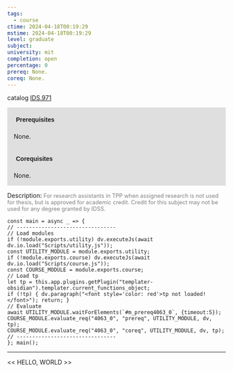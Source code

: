 ```yaml
---
tags:
  - course
ctime: 2024-04-18T00:19:29
mstime: 2024-04-18T00:19:29
level: graduate
subject: 
university: mit
completion: open
percentage: 0
prereq: None.
coreq: None.
---
```


catalog [IDS.971](http://student.mit.edu/catalog/mIDSa.html#IDS.971)

<span style="display: block; padding: 15px; background-color: rgb(100, 100, 100, 0.2);"><font id="m_prereq4063_0" style="display: block; font-family: Arial, sans-serif; font-weight: bold; padding: 5px">Prerequisites</font><br><span id="prereq4063_0">None.</span></span>
<span style="display: block; padding: 15px; background-color: rgb(100, 100, 100, 0.2);"><font id="m_coreq4063_0" style="display: block; font-family: Arial, sans-serif; font-weight: bold; padding: 5px">Corequisites</font><br><span id="coreq4063_0">None.</span></span>

<font style="">Description:</font>
<font style="color: grey; font-size: 0.8rem;">For research assistants in TPP when assigned research is not used for thesis, but is approved for academic credit. Credit for this subject may not be used for any degree granted by IDSS.</font>

```dataviewjs
const main = async _ => {
// --------------------------------
// Load modules
if (!module.exports.utility) dv.executeJs(await dv.io.load("Scripts/utility.js"));
const UTILITY_MODULE = module.exports.utility;
if (!module.exports.course) dv.executeJs(await dv.io.load("Scripts/course.js"));
const COURSE_MODULE = module.exports.course;
// Load tp
let tp = this.app.plugins.getPlugin("templater-obsidian").templater.current_functions_object;
if (!tp) { dv.paragraph("<font style='color: red'>tp not loaded!</font>"); return; }
// Evaluate
await UTILITY_MODULE.waitForElements(`#m_prereq4063_0`, {timeout:5});
COURSE_MODULE.evaluate_req("4063_0", "prereq", UTILITY_MODULE, dv, tp);
COURSE_MODULE.evaluate_req("4063_0", "coreq", UTILITY_MODULE, dv, tp);
// --------------------------------
}; main();
```

---

<< HELLO, WORLD >>
